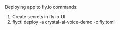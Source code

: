 Deploying app to fly.io commands:

1) Create secrets in fly.io UI
2) flyctl deploy -a crystal-ai-voice-demo -c fly.toml